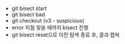 - git bisect start
- git bisect bad
- git checkout (v3 - suspicious)
- error 지점 찾을 때까지 bisect 진행
- git bisect reset으로 이진 탐색 종료 후, 결과 캡쳐
